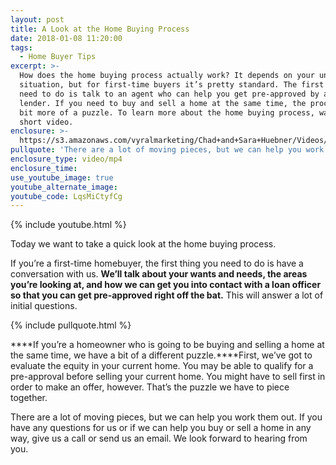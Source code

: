 ```yaml
---
layout: post
title: A Look at the Home Buying Process
date: 2018-01-08 11:20:00
tags:
  - Home Buyer Tips
excerpt: >-
  How does the home buying process actually work? It depends on your unique
  situation, but for first-time buyers it’s pretty standard. The first thing you
  need to do is talk to an agent who can help you get pre-approved by a trusted
  lender. If you need to buy and sell a home at the same time, the process is a
  bit more of a puzzle. To learn more about the home buying process, watch this
  short video.
enclosure: >-
  https://s3.amazonaws.com/vyralmarketing/Chad+and+Sara+Huebner/Videos/2018/Chad+%2526+Sara+Huebener+With+Edina+Realty-+A+Look+at+the+Home+Buying+Process.mp4
pullquote: 'There are a lot of moving pieces, but we can help you work them out.'
enclosure_type: video/mp4
enclosure_time:
use_youtube_image: true
youtube_alternate_image:
youtube_code: LqsMiCtyfCg
---
```



{% include youtube.html %}

Today we want to take a quick look at the home buying process.

If you’re a first-time homebuyer, the first thing you need to do is have a conversation with us. **We’ll talk about your wants and needs, the areas you’re looking at, and how we can get you into contact with a loan officer so that you can get pre-approved right off the bat.** This will answer a lot of initial questions.

{% include pullquote.html %}

****If you’re a homeowner who is going to be buying and selling a home at the same time, we have a bit of a different puzzle.****First, we’ve got to evaluate the equity in your current home. You may be able to qualify for a pre-approval before selling your current home. You might have to sell first in order to make an offer, however. That’s the puzzle we have to piece together.

There are a lot of moving pieces, but we can help you work them out. If you have any questions for us or if we can help you buy or sell a home in any way, give us a call or send us an email. We look forward to hearing from you.